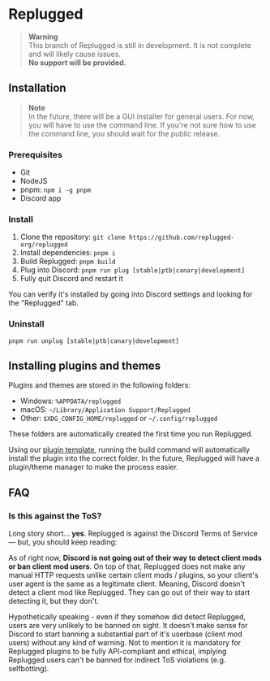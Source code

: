# Replugged

> **Warning**  
> This branch of Replugged is still in development. It is not complete and will likely cause
> issues.  
> **No support will be provided.**

## Installation

> **Note**  
> In the future, there will be a GUI installer for general users. For now, you will have to use the
> command line. If you're not sure how to use the command line, you should wait for the public
> release.

### Prerequisites

- Git
- NodeJS
- pnpm: `npm i -g pnpm`
- Discord app

### Install

1. Clone the repository: `git clone https://github.com/replugged-org/replugged`
2. Install dependencies: `pnpm i`
3. Build Replugged: `pnpm build`
4. Plug into Discord: `pnpm run plug [stable|ptb|canary|development]`
5. Fully quit Discord and restart it

You can verify it's installed by going into Discord settings and looking for the "Replugged" tab.

### Uninstall

`pnpm run unplug [stable|ptb|canary|development]`

## Installing plugins and themes

Plugins and themes are stored in the following folders:

- Windows: `%APPDATA/replugged`
- macOS: `~/Library/Application Support/Replugged`
- Other: `$XDG_CONFIG_HOME/replugged` or `~/.config/replugged`

These folders are automatically created the first time you run Replugged.

Using our [plugin template](https://github.com/replugged-org/plugin-template), running the build
command will automatically install the plugin into the correct folder. In the future, Replugged will
have a plugin/theme manager to make the process easier.

## FAQ

### Is this against the ToS?

Long story short... **yes**. Replugged is against the Discord Terms of Service — but, you should
keep reading:

As of right now, **Discord is not going out of their way to detect client mods or ban client mod
users**. On top of that, Replugged does not make any manual HTTP requests unlike certain client mods
/ plugins, so your client's user agent is the same as a legitimate client. Meaning, Discord doesn't
detect a client mod like Replugged. They can go out of their way to start detecting it, but they
don't.

Hypothetically speaking - even if they somehow did detect Replugged, users are very unlikely to be
banned on sight. It doesn't make sense for Discord to start banning a substantial part of it's
userbase (client mod users) without any kind of warning. Not to mention it is mandatory for
Replugged plugins to be fully API-compliant and ethical, implying Replugged users can't be banned
for indirect ToS violations (e.g. selfbotting).
